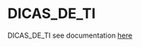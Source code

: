 # DICAS_DE_TI
DICAS_DE_TI
see documentation [here](https://github.com/piresand/DICAS_DE_TI/blob/main/FIREWALL/FORTIGATE/FORTIGATE.md)